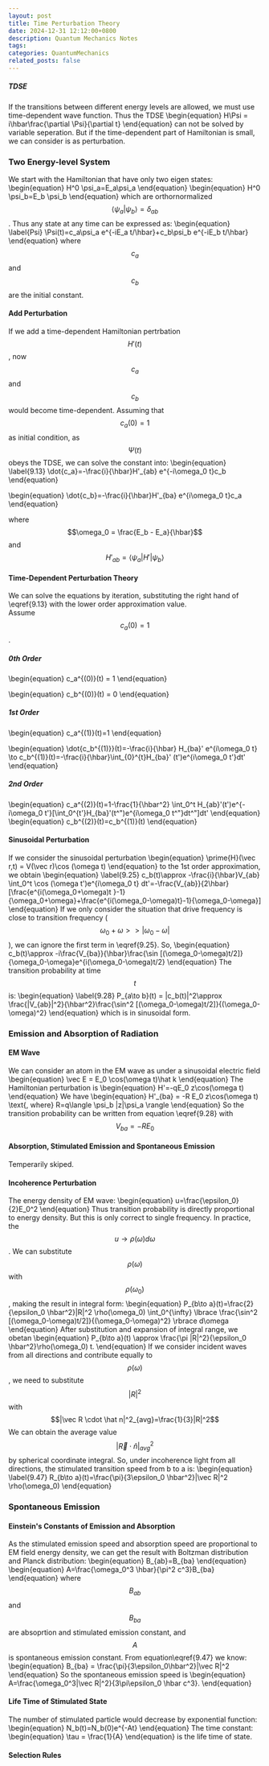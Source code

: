 ```yaml
---
layout: post
title: Time Perturbation Theory
date: 2024-12-31 12:12:00+0800
description: Quantum Mechanics Notes 
tags: 
categories: QuantumMechanics
related_posts: false
---
```


##### TDSE
If the transitions between different energy levels are allowed, we must use time-dependent wave function. Thus the TDSE
\begin{equation}
H\Psi = i\hbar\frac{\partial \Psi}{\partial t}
\end{equation}
can not be solved by variable seperation. But if the time-dependent part of Hamiltonian is small, we can consider is as perturbation.
### Two Energy-level System
We start with the Hamiltonian that have only two eigen states:
\begin{equation}
H^0 \psi_a=E_a\psi_a
\end{equation}
\begin{equation}
H^0 \psi_b=E_b \psi_b
\end{equation}
which are orthornormalized $$\langle \psi_a | \psi_b\rangle = \delta_{ab}$$.
Thus any state at any time can be expressed as:
\begin{equation}
\label{Psi}
\Psi(t)=c_a\psi_a e^{-iE_a t/\hbar}+c_b\psi_b e^{-iE_b t/\hbar}
\end{equation}
where $$c_a$$ and $$c_b$$ are the initial constant.
#### Add Perturbation
If we add a time-dependent Hamiltonian pertrbation $$H'(t)$$, now $$c_a$$ and $$c_b$$ would become time-dependent.
Assuming that $$c_a(0) = 1$$ as initial condition, as $$\Psi(t)$$ obeys  the TDSE, we can solve the constant into:
\begin{equation}
\label{9.13}
\dot{c_a}=-\frac{i}{\hbar}H'_{ab} e^{-i\omega_0 t}c_b
\end{equation}

\begin{equation}
\dot{c_b}=-\frac{i}{\hbar}H'_{ba} e^{i\omega_0 t}c_a
\end{equation}

where $$\omega_0 = \frac{E_b - E_a}{\hbar}$$ and $$H'_{ab} = \langle \psi_a |H'|\psi_b\rangle$$
#### Time-Dependent Perturbation Theory
We can solve the equations by iteration, substituting the right hand of \eqref{9.13} with the lower order approximation value. \
Assume $$c_a(0)=1$$.
##### 0th Order
\begin{equation}
c_a^{(0)}(t) = 1
\end{equation}

\begin{equation}
c_b^{(0)}(t) = 0
\end{equation}
##### 1st Order
\begin{equation}
c_a^{(1)}(t)=1
\end{equation}

\begin{equation}
\dot{c_b^{(1)}}(t)=-\frac{i}{\hbar} H_{ba}' e^{i\omega_0 t} \to c_b^{(1)}(t)=-\frac{i}{\hbar}\int_{0}^{t}H_{ba}' (t')e^{i\omega_0 t'}dt'
\end{equation}

##### 2nd Order
\begin{equation}
c_a^{(2)}(t)=1-\frac{1}{\hbar^2} \int_0^t H_{ab}'(t')e^{-i\omega_0 t'}[\int_0^{t'}H_{ba}'(t^")e^{i\omega_0 t^"}dt^"]dt' 
\end{equation}
\begin{equation}
c_b^{(2)}(t)=c_b^{(1)}(t)
\end{equation}

#### Sinusoidal Perturbation
If we consider the sinusoidal perturbation
\begin{equation}
\prime{H}(\vec r,t) = V(\vec r)\cos (\omega t)
\end{equation}
to the 1st order approximation, we obtain
\begin{equation}
\label{9.25}
c_b(t)\approx -\frac{i}{\hbar}V_{ab} \int_0^t \cos (\omega t')e^{i\omega_0 t} dt'=-\frac{V_{ab}}{2\hbar}[\frac{e^{i(\omega_0+\omega)t }-1}{\omega_0+\omega}+\frac{e^{i(\omega_0-\omega)t}-1}{\omega_0-\omega}]
\end{equation}
If we only consider the situation that drive frequency is close to transition frequency ($$\omega_0+\omega >> |\omega_0-\omega|$$), we can ignore the first term in \eqref{9.25}. So,
\begin{equation}
c_b(t)\approx -i\frac{V_{ba}}{\hbar}\frac{\sin [(\omega_0-\omega)t/2]}{\omega_0-\omega}e^{i(\omega_0-\omega)t/2}
\end{equation}
The transition probability at time $$t$$ is:
\begin{equation}
\label{9.28}
P_{a\to b}(t) = |c_b(t)|^2\approx \frac{|V_{ab}|^2}{\hbar^2}\frac{\sin^2 [(\omega_0-\omega)t/2]}{(\omega_0-\omega)^2}
\end{equation}
which is in sinusoidal form.

### Emission and Absorption of Radiation
#### EM Wave
We can consider an atom in the EM wave as under a sinusoidal electric field
\begin{equation}
\vec E = E_0 \cos(\omega t)\hat k
\end{equation}
The Hamiltonian perturbation is
\begin{equation}
H'=-qE_0 z\cos(\omega t)
\end{equation}
We have
\begin{equation}
H'_{ba} = -R E_0 z\cos(\omega t) \text{,   where} R=q\langle \psi_b |z|\psi_a \rangle
\end{equation}
So the transition probability can be written from equation \eqref{9.28} with $$V_{ba} = -RE_0$$
#### Absorption, Stimulated Emission and Spontaneous Emission
Temperarily skiped.
#### Incoherence Perturbation
The energy density of EM wave:
\begin{equation}
u=\frac{\epsilon_0}{2}E_0^2
\end{equation}
Thus transition probability is directly proportional to energy density. But this is only correct to single frequency. In practice, the $$u \to \rho(\omega)d\omega$$. We can substitute $$\rho(\omega)$$ with $$\rho(\omega_0)$$, making the result in integral form:
\begin{equation}
P_{b\to a}(t)=\frac{2}{\epsilon_0 \hbar^2}|R|^2 \rho(\omega_0) \int_0^{\infty} \lbrace \frac{\sin^2 [(\omega_0-\omega)t/2]}{(\omega_0-\omega)^2} \rbrace d\omega
\end{equation}
After substitution and expansion of integral range, we obetan
\begin{equation}
P_{b\to a}(t) \approx \frac{\pi |R|^2}{\epsilon_0 \hbar^2}\rho(\omega_0) t.
\end{equation}
If we consider incident waves from all directions and contribute equally to $$\rho(\omega)$$, we need to substitute $$|R|^2$$ with $$|\vec R \cdot \hat n|^2_{avg}=\frac{1}{3}|R|^2$$
We can obtain the average value $$|\vec R \cdot \hat n|^2_{avg}$$ by spherical coordinate integral.
So, under incoherence light from all directions, the stimulated transition speed from b to a is:
\begin{equation}
\label{9.47}
R_{b\to a}(t)=\frac{\pi}{3\epsilon_0 \hbar^2}|\vec R|^2 \rho(\omega_0)
\end{equation}

### Spontaneous Emission
#### Einstein's Constants of Emission and Absorption
As the stimulated emission speed and absorption speed are proportional to EM field energy density, we can get the result with Boltzman distribution and Planck distribution:
\begin{equation}
B_{ab}=B_{ba}
\end{equation}
\begin{equation}
A=\frac{\omega_0^3 \hbar}{\pi^2 c^3}B_{ba}
\end{equation}
where $$B_{ab}$$ and $$B_{ba}$$ are absoprtion and stimulated emission constant, and $$A$$ is spontaneous emission constant.
From equation\eqref{9.47} we know:
\begin{equation}
B_{ba} = \frac{\pi}{3\epsilon_0\hbar^2}|\vec R|^2
\end{equation}
So the spontaneous emission speed is
\begin{equation}
A=\frac{\omega_0^3|\vec R|^2}{3\pi\epsilon_0 \hbar c^3}.
\end{equation}
#### Life Time of Stimulated State
The number of stimulated particle would decrease by exponential function:
\begin{equation}
N_b(t)=N_b(0)e^{-At}
\end{equation}
The time constant:
\begin{equation}
\tau = \frac{1}{A}
\end{equation}
is the life time of state.
#### Selection Rules


